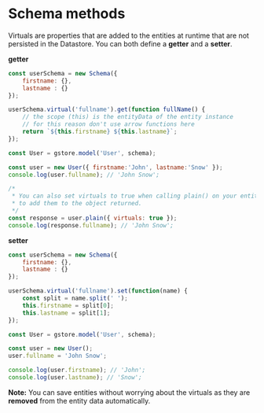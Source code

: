 # Schema methods

Virtuals are properties that are added to the entities at runtime that are not persisted in the Datastore. You can both define a **getter** and a **setter**.

**getter**

```js
const userSchema = new Schema({
    firstname: {},
    lastname : {}
});

userSchema.virtual('fullname').get(function fullName() {
    // the scope (this) is the entityData of the entity instance
    // for this reason don't use arrow functions here
    return `${this.firstname} ${this.lastname}`;
});

const User = gstore.model('User', schema);

const user = new User({ firstname:'John', lastname:'Snow' });
console.log(user.fullname); // 'John Snow';

/*
 * You can also set virtuals to true when calling plain() on your entity
 * to add them to the object returned.
 */
const response = user.plain({ virtuals: true });
console.log(response.fullname); // 'John Snow';
```

**setter**

```js
const userSchema = new Schema({
    firstname: {},
    lastname : {}
});

userSchema.virtual('fullname').set(function(name) {
    const split = name.split(' ');
    this.firstname = split[0];
    this.lastname = split[1];
});

const User = gstore.model('User', schema);

const user = new User();
user.fullname = 'John Snow';

console.log(user.firstname); // 'John';
console.log(user.lastname); // 'Snow';
```

**Note:** You can save entities without worrying about the virtuals as they are **removed** from the entity data automatically.
